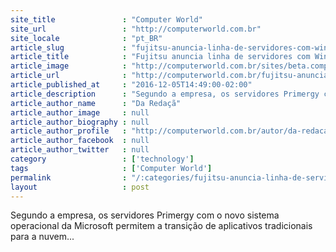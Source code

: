 ```yaml
---
site_title               : "Computer World"
site_url                 : "http://computerworld.com.br"
site_locale              : "pt_BR"
article_slug             : "fujitsu-anuncia-linha-de-servidores-com-windows-server-2016"
article_title            : "Fujitsu anuncia linha de servidores com Windows Server 2016"
article_image            : "http://computerworld.com.br/sites/beta.computerworld.com.br/files/news_articles/tecnologia.jpg"
article_url              : "http://computerworld.com.br/fujitsu-anuncia-linha-de-servidores-com-windows-server-2016"
article_published_at     : "2016-12-05T14:49:00-02:00"
article_description      : "Segundo a empresa, os servidores Primergy com o novo sistema operacional da Microsoft permitem a transição de aplicativos tradicionais para a nuvem..."
article_author_name      : "Da Redaçã"
article_author_image     : null
article_author_biography : null
article_author_profile   : "http://computerworld.com.br/autor/da-redacao"
article_author_facebook  : null
article_author_twitter   : null
category                 : ['technology']
tags                     : ['Computer World']
permalink                : "/:categories/fujitsu-anuncia-linha-de-servidores-com-windows-server-2016/"
layout                   : post
---
```


Segundo a empresa, os servidores Primergy com o novo sistema operacional da Microsoft permitem a transição de aplicativos tradicionais para a nuvem...
